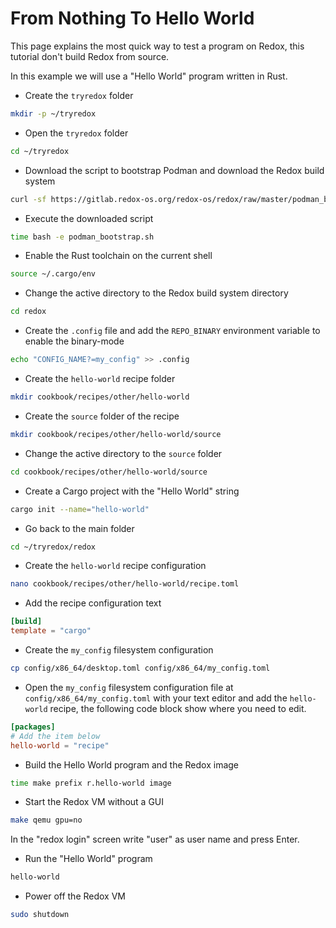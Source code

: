 # From Nothing To Hello World

This page explains the most quick way to test a program on Redox, this tutorial don't build Redox from source.

In this example we will use a "Hello World" program written in Rust.

- Create the `tryredox` folder

```sh
mkdir -p ~/tryredox
```

- Open the `tryredox` folder

```sh
cd ~/tryredox
```

- Download the script to bootstrap Podman and download the Redox build system

```sh
curl -sf https://gitlab.redox-os.org/redox-os/redox/raw/master/podman_bootstrap.sh -o podman_bootstrap.sh
```

- Execute the downloaded script

```sh
time bash -e podman_bootstrap.sh
```

- Enable the Rust toolchain on the current shell

```sh
source ~/.cargo/env
```

- Change the active directory to the Redox build system directory

```sh
cd redox
```

- Create the `.config` file and add the `REPO_BINARY` environment variable to enable the binary-mode

```sh
echo "CONFIG_NAME?=my_config" >> .config
```

- Create the `hello-world` recipe folder

```sh
mkdir cookbook/recipes/other/hello-world
```

- Create the `source` folder of the recipe

```sh
mkdir cookbook/recipes/other/hello-world/source
```

- Change the active directory to the `source` folder

```sh
cd cookbook/recipes/other/hello-world/source
```

- Create a Cargo project with the "Hello World" string

```sh
cargo init --name="hello-world"
```

- Go back to the main folder

```sh
cd ~/tryredox/redox
```

- Create the `hello-world` recipe configuration

```sh
nano cookbook/recipes/other/hello-world/recipe.toml
```

- Add the recipe configuration text

```toml
[build]
template = "cargo"
```

- Create the `my_config` filesystem configuration

```sh
cp config/x86_64/desktop.toml config/x86_64/my_config.toml
```

- Open the `my_config` filesystem configuration file at `config/x86_64/my_config.toml` with your text editor and add the `hello-world` recipe, the following code block show where you need to edit.

```toml
[packages]
# Add the item below
hello-world = "recipe"
```

- Build the Hello World program and the Redox image

```sh
time make prefix r.hello-world image
```

- Start the Redox VM without a GUI

```sh
make qemu gpu=no
```

In the "redox login" screen write "user" as user name and press Enter.

- Run the "Hello World" program

```sh
hello-world
```

- Power off the Redox VM

```sh
sudo shutdown
```
